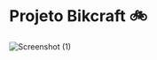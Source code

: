# Projeto Bikcraft   🚲


![Screenshot (1)](https://user-images.githubusercontent.com/61566949/88601442-131acb80-d047-11ea-8cf5-fe98a0d6f602.png)
